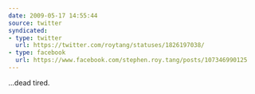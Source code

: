 ```yaml
---
date: 2009-05-17 14:55:44
source: twitter
syndicated:
- type: twitter
  url: https://twitter.com/roytang/statuses/1826197038/
- type: facebook
  url: https://www.facebook.com/stephen.roy.tang/posts/107346990125
---
```


...dead tired.